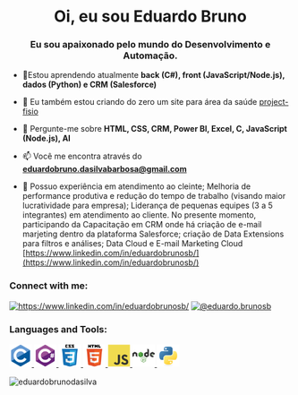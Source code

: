 <h1 align="center">Oi, eu sou Eduardo Bruno</h1>
<h3 align="center">Eu sou apaixonado pelo mundo do Desenvolvimento e Automação.</h3>

- 🌱Estou aprendendo atualmente **back (C#), front (JavaScript/Node.js), dados (Python) e CRM (Salesforce)**

- 👯 Eu também estou criando do zero um site para área da saúde [project-fisio](https://eduardobrunodasilva.github.io/project-fisio/)

- 💬 Pergunte-me sobre **HTML, CSS, CRM, Power BI, Excel, C, JavaScript (Node.js), AI**

- 📫 Você me encontra através do **eduardobruno.dasilvabarbosa@gmail.com**

- 📄 Possuo experiência em atendimento ao cleinte; Melhoria de performance produtiva e redução do tempo de trabalho (visando maior lucratividade para empresa); Liderança de pequenas equipes (3 a 5 integrantes) em atendimento ao cliente. No presente momento, participando da Capacitação em CRM onde há criação de e-mail marjeting dentro da plataforma Salesforce; criação de Data Extensions para filtros e análises; Data Cloud e E-mail Marketing Cloud [https://www.linkedin.com/in/eduardobrunosb/](https://www.linkedin.com/in/eduardobrunosb/)

<h3 align="left">Connect with me:</h3>
<p align="left">
<a href="https://linkedin.com/in/https://www.linkedin.com/in/eduardobrunosb/" target="blank"><img align="center" src="https://raw.githubusercontent.com/rahuldkjain/github-profile-readme-generator/master/src/images/icons/Social/linked-in-alt.svg" alt="https://www.linkedin.com/in/eduardobrunosb/" height="30" width="40" /></a>
<a href="https://instagram.com/@eduardo.brunosb" target="blank"><img align="center" src="https://raw.githubusercontent.com/rahuldkjain/github-profile-readme-generator/master/src/images/icons/Social/instagram.svg" alt="@eduardo.brunosb" height="30" width="40" /></a>
</p>

<h3 align="left">Languages and Tools:</h3>
<p align="left"> <a href="https://www.cprogramming.com/" target="_blank" rel="noreferrer"> <img src="https://raw.githubusercontent.com/devicons/devicon/master/icons/c/c-original.svg" alt="c" width="40" height="40"/> </a> <a href="https://www.w3schools.com/cs/" target="_blank" rel="noreferrer"> <img src="https://raw.githubusercontent.com/devicons/devicon/master/icons/csharp/csharp-original.svg" alt="csharp" width="40" height="40"/> </a> <a href="https://www.w3schools.com/css/" target="_blank" rel="noreferrer"> <img src="https://raw.githubusercontent.com/devicons/devicon/master/icons/css3/css3-original-wordmark.svg" alt="css3" width="40" height="40"/> </a> <a href="https://www.w3.org/html/" target="_blank" rel="noreferrer"> <img src="https://raw.githubusercontent.com/devicons/devicon/master/icons/html5/html5-original-wordmark.svg" alt="html5" width="40" height="40"/> </a> <a href="https://developer.mozilla.org/en-US/docs/Web/JavaScript" target="_blank" rel="noreferrer"> <img src="https://raw.githubusercontent.com/devicons/devicon/master/icons/javascript/javascript-original.svg" alt="javascript" width="40" height="40"/> </a> <a href="https://nodejs.org" target="_blank" rel="noreferrer"> <img src="https://raw.githubusercontent.com/devicons/devicon/master/icons/nodejs/nodejs-original-wordmark.svg" alt="nodejs" width="40" height="40"/> </a> <a href="https://www.python.org" target="_blank" rel="noreferrer"> <img src="https://raw.githubusercontent.com/devicons/devicon/master/icons/python/python-original.svg" alt="python" width="40" height="40"/> </a> </p>

<p><img align="center" src="https://github-readme-stats.vercel.app/api/top-langs?username=eduardobrunodasilva&show_icons=true&locale=en&layout=compact" alt="eduardobrunodasilva" /></p>
